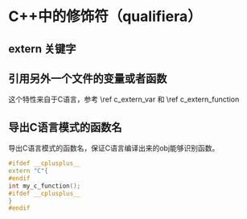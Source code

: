# C++中的修饰符（qualifiera）

## extern 关键字

## 引用另外一个文件的变量或者函数

这个特性来自于C语言，参考 \ref c_extern_var 和 \ref c_extern_function


## 导出C语言模式的函数名

导出C语言模式的函数名，保证C语言编译出来的obj能够识别函数。

```cpp
#ifdef __cplusplus__
extern "C"{
#endif
int my_c_function();
#ifdef __cplusplus__
}
#endif
```
